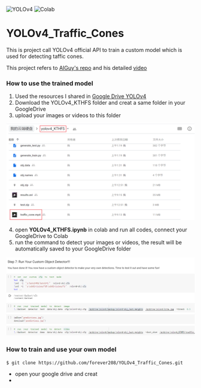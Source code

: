 ![YOLOv4](https://img.shields.io/badge/YOLOv4-API-brightgreen) ![Colab](https://img.shields.io/badge/Colab-training-orange)

# YOLOv4_Traffic_Cones
This is project call YOLOv4 official API to train a custom model which is used for detecting taffic cones.

This project refers to [AIGuy's repo](https://github.com/theAIGuysCode/YOLOv4-Cloud-Tutorial) and his detailed [video](https://www.youtube.com/watch?v=mmj3nxGT2YQ)


### How to use the trained model

1. Used the resources I shared in [Google Drive YOLOv4](https://drive.google.com/drive/folders/169crfWbRucJFBm_u3He2fmEE7l2e9eqK?usp=sharing)
2. Download the YOLOv4_KTHFS folder and creat a same folder in your GoogleDrive
3. upload your images or videos to this folder
<img src="https://github.com/forever208/YOLOv4_Traffic_Cones/blob/master/img/Snipaste_2020-09-23_10-38-43.png" width="800" />

4. open __YOLOv4_KTHFS.ipynb__ in colab and run all codes, connect your GoogleDrive to Colab
5. run the command to detect your images or videos, the result will be automatically saved to your GoogleDrive folder
<img src="img/Snipaste_2020-09-23_10-51-37.png" width="800" />




### How to train and use your own model

    $ git clone https://github.com/forever208/YOLOv4_Traffic_Cones.git

    
- open your google drive and creat 
- 

    
